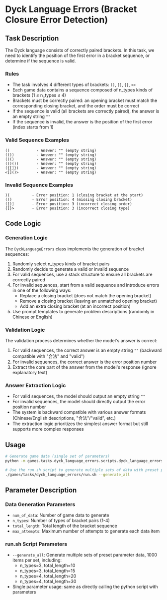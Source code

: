 # Dyck Language Errors (Bracket Closure Error Detection)

## Task Description

The Dyck language consists of correctly paired brackets. In this task, we need to identify the position of the first error in a bracket sequence, or determine if the sequence is valid.

### Rules

- The task involves 4 different types of brackets: `()`, `[]`, `{}`, `<>`
- Each game data contains a sequence composed of n_types kinds of brackets (1 ≤ n_types ≤ 4)
- Brackets must be correctly paired: an opening bracket must match the corresponding closing bracket, and the order must be correct
- If the sequence is valid (all brackets are correctly paired), the answer is an empty string `""`
- If the sequence is invalid, the answer is the position of the first error (index starts from 1)

### Valid Sequence Examples
```
()            - Answer: "" (empty string)
(())          - Answer: "" (empty string)
()()          - Answer: "" (empty string)
(()())        - Answer: "" (empty string)
({[]})        - Answer: "" (empty string)
<[]()>        - Answer: "" (empty string)
```

### Invalid Sequence Examples
```
)(          - Error position: 1 (closing bracket at the start)
(()         - Error position: 4 (missing closing bracket)
([)]        - Error position: 3 (incorrect closing order)
{[}>        - Error position: 3 (incorrect closing type)
```

## Code Logic

### Generation Logic
The `DyckLanguageErrors` class implements the generation of bracket sequences:
1. Randomly select n_types kinds of bracket pairs
2. Randomly decide to generate a valid or invalid sequence
3. For valid sequences, use a stack structure to ensure all brackets are correctly paired
4. For invalid sequences, start from a valid sequence and introduce errors in one of the following ways:
   - Replace a closing bracket (does not match the opening bracket)
   - Remove a closing bracket (leaving an unmatched opening bracket)
   - Add an extra closing bracket (at an incorrect position)
5. Use prompt templates to generate problem descriptions (randomly in Chinese or English)

### Validation Logic
The validation process determines whether the model's answer is correct:
1. For valid sequences, the correct answer is an empty string `""` (backward compatible with "合法" and "valid")
2. For invalid sequences, the correct answer is the error position number
3. Extract the core part of the answer from the model's response (ignore explanatory text)

### Answer Extraction Logic
- For valid sequences, the model should output an empty string `""`
- For invalid sequences, the model should directly output the error position number
- The system is backward compatible with various answer formats (Chinese/English descriptions, "合法"/"valid", etc.)
- The extraction logic prioritizes the simplest answer format but still supports more complex responses

## Usage

```bash
# Generate game data (single set of parameters)
python -m games.tasks.dyck_language_errors.scripts.dyck_language_errors --num_of_data 100 --n_types 3 --total_length 20

# Use the run.sh script to generate multiple sets of data with preset parameters
./games/tasks/dyck_language_errors/run.sh --generate_all

```

## Parameter Description

### Data Generation Parameters
- `num_of_data`: Number of game data to generate
- `n_types`: Number of types of bracket pairs (1-4)
- `total_length`: Total length of the bracket sequence
- `max_attempts`: Maximum number of attempts to generate each data item

### run.sh Script Parameters
- `--generate_all`: Generate multiple sets of preset parameter data, 1000 items per set, including:
  - n_types=3, total_length=10
  - n_types=3, total_length=15
  - n_types=4, total_length=20
  - n_types=4, total_length=30
- Single parameter usage: same as directly calling the python script with parameters
